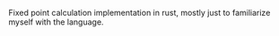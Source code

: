 Fixed point calculation implementation in rust, mostly just to familiarize myself with the language.